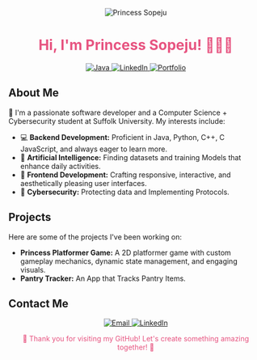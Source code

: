 <!-- Header with custom banner -->
<p align="center">
  <img src="https://github.com/user-attachments/assets/048d3e3a-eed2-4eea-81c2-9df33371ac2d" alt="Princess Sopeju" />
</p>


<!-- Title with custom color -->
<h1 align="center" style="color:#e75480;">Hi, I'm Princess Sopeju! 👸🏾🩷</h1>

<!-- Custom badges for interests -->
<p align="center">
  <a href="https://github.com/princesssopeju">
    <img src="https://img.shields.io/badge/Code-Java-e75480?style=flat-square&logo=java&logoColor=white" alt="Java">
  </a>
  <a href="https://www.linkedin.com/in/princesssopeju">
    <img src="https://img.shields.io/badge/LinkedIn-Princess%20Sopeju-e75480?style=flat-square&logo=linkedin&logoColor=white" alt="LinkedIn">
  </a>
  <a href="https://princesssopeju.design">
    <img src="https://img.shields.io/badge/Portfolio-Princess%20Sopeju-e75480?style=flat-square&logo=web&logoColor=white" alt="Portfolio">
  </a>
</p>

<!-- About Me Section -->
## About Me
👋 I'm a passionate software developer and a Computer Science + Cybersecurity student at Suffolk University. My interests include:

- 💻 **Backend Development:** Proficient in Java, Python, C++, C JavaScript, and always eager to learn more.
- 🤖 **Artificial Intelligence:** Finding datasets and training Models that enhance daily activities.
- 🌸 **Frontend Development:** Crafting responsive, interactive, and aesthetically pleasing user interfaces.
- 🔐 **Cybersecurity:** Protecting data and Implementing Protocols.



<!-- Projects Section -->
## Projects
Here are some of the projects I've been working on:

- **Princess Platformer Game:** A 2D platformer game with custom gameplay mechanics, dynamic state management, and engaging visuals.
- **Pantry Tracker:** An App that Tracks Pantry Items.

<!-- Contact Me Section -->
## Contact Me
<p align="center">
  <a href="mailto:princessopeju@gmail.com">
    <img src="https://img.shields.io/badge/Email-princessopeju@gmail.com-e75480?style=flat-square&logo=gmail&logoColor=white" alt="Email">
  </a>
  <a href="https://www.linkedin.com/in/princesssopeju">
    <img src="https://img.shields.io/badge/LinkedIn-Princess%20Sopeju-e75480?style=flat-square&logo=linkedin&logoColor=white" alt="LinkedIn">
  </a>
</p>

<p align="center" style="color:#e75480;">💖 Thank you for visiting my GitHub! Let's create something amazing together! 💖</p>
